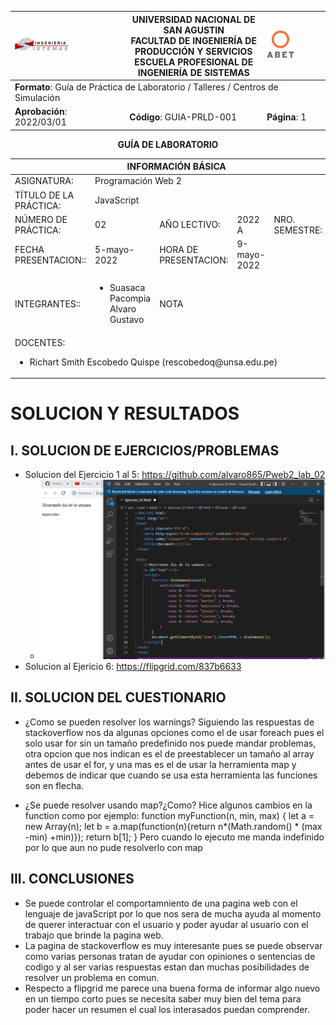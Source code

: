 <div align="center">
<table>
    <theader>
        <tr>
            <td><img src="https://github.com/rescobedoq/pw2/blob/main/epis.png?raw=true" alt="EPIS" style="width:50%; height:auto"/></td>
            <th>
                <span style="font-weight:bold;">UNIVERSIDAD NACIONAL DE SAN AGUSTIN</span><br />
                <span style="font-weight:bold;">FACULTAD DE INGENIERÍA DE PRODUCCIÓN Y SERVICIOS</span><br />
                <span style="font-weight:bold;">ESCUELA PROFESIONAL DE INGENIERÍA DE SISTEMAS</span>
            </th>
            <td><img src="https://github.com/rescobedoq/pw2/blob/main/abet.png?raw=true" alt="ABET" style="width:50%; height:auto"/></td>
        </tr>
    </theader>
    <tbody>
        <tr><td colspan="3"><span style="font-weight:bold;">Formato</span>: Guía de Práctica de Laboratorio / Talleres / Centros de Simulación</td></tr>
        <tr><td><span style="font-weight:bold;">Aprobación</span>:  2022/03/01</td><td><span style="font-weight:bold;">Código</span>: GUIA-PRLD-001</td><td><span style="font-weight:bold;">Página</span>: 1</td></tr>
    </tbody>
</table>
</div>

<div align="center">
<span style="font-weight:bold;">GUÍA DE LABORATORIO</span><br />

</div>


<table>
<theader>
<tr><th colspan="6">INFORMACIÓN BÁSICA</th></tr>
</theader>
<tbody>
<tr><td>ASIGNATURA:</td><td colspan="5">Programación Web 2</td></tr>
<tr><td>TÍTULO DE LA PRÁCTICA:</td><td colspan="5">JavaScript</td></tr>
<tr>
<td>NÚMERO DE PRÁCTICA:</td><td>02</td><td>AÑO LECTIVO:</td><td>2022 A</td><td>NRO. SEMESTRE:</td><td>III</td>
</tr>
<tr>
<td>FECHA PRESENTACION::</td><td>5-mayo-2022</td><td>HORA DE PRESENTACION:</td><td>9-mayo-2022</td><td></td><td></td>
</tr>
<tr>
<td>INTEGRANTES::</td><td>
<ul>
<li>Suasaca Pacompia Alvaro Gustavo</li>

</ul>
<td>NOTA</td><td></td><td></td><td></td>
</td>
</tr>
<tr><td colspan="6">DOCENTES:
<ul>
<li>Richart Smith Escobedo Quispe (rescobedoq@unsa.edu.pe)</li>
</ul>
</td>
</<tr>
</tdbody>
</table>


# SOLUCION Y RESULTADOS

## I. SOLUCION DE EJERCICIOS/PROBLEMAS

- Solucion del Ejercicio 1 al 5:
  https://github.com/alvaro865/Pweb2_lab_02
  - ![Ejercicio 1](ejercicio01.png)
- Solucion al Ejericio 6:
  https://flipgrid.com/837b6633

## II. SOLUCION DEL CUESTIONARIO

 - ¿Como se pueden resolver los warnings?
    Siguiendo las respuestas de stackoverflow nos da algunas opciones como el de usar foreach pues el solo usar for sin un tamaño predefinido nos puede mandar 
    problemas, otra opcion que nos indican es el de preestablecer un tamaño al array antes de usar el for, y una mas es el de usar la herramienta map y debemos
    de indicar que cuando se usa esta herramienta las funciones son en flecha.
    
 - ¿Se puede resolver usando map?¿Como? 
    Hice algunos cambios en la function como por ejemplo:
    function myFunction(n, min, max) {
	let a = new Array(n);
    let b = a.map(function(n){return n*(Math.random() * (max -min) +min)});
    return b[1];
    }
    Pero cuando lo ejecuto me manda indefinido por lo que aun no pude resolverlo con map

## III. CONCLUSIONES

- Se puede controlar el comportamniento de una pagina web con el lenguaje de javaScript por lo que nos sera de mucha ayuda al momento de querer interactuar 
  con el usuario y poder ayudar al usuario con el trabajo que brinde la pagina web.
- La pagina de stackoverflow es muy interesante pues se puede observar como varias personas tratan de ayudar con opiniones o sentencias de codigo y al ser 
  varias respuestas estan dan muchas posibilidades de resolver un problema en comun.
- Respecto a flipgrid me parece una buena forma de informar algo nuevo en un tiempo corto pues se necesita saber muy bien del tema para poder hacer un resumen 
  el cual los interasados puedan comprender.

